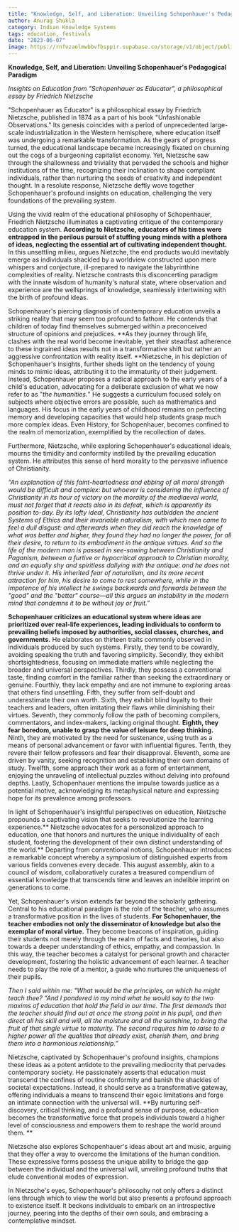 ```yaml
---
title: "Knowledge, Self, and Liberation: Unveiling Schopenhauer's Pedagogical Paradigm"
author: Anurag Shukla
category: Indian Knowledge Systems
tags: education, festivals
date: "2023-06-07"
image: https://rnfvzaelmwbbvfbsppir.supabase.co/storage/v1/object/public/brhatwebsite/05dhiti/schopenhaueraseducator1
---
```



**Knowledge, Self, and Liberation: Unveiling Schopenhauer's Pedagogical Paradigm**

_Insights on Education from "Schopenhauer as Educator", a philosophical essay by Friedrich Nietzsche_

"Schopenhauer as Educator" is a philosophical essay by Friedrich Nietzsche, published in 1874 as a part of his book "Unfashionable Observations." Its genesis coincides with a period of unprecedented large-scale industrialization in the Western hemisphere, where education itself was undergoing a remarkable transformation. As the gears of progress turned, the educational landscape became increasingly fixated on churning out the cogs of a burgeoning capitalist economy. Yet, Nietzsche saw through the shallowness and triviality that pervaded the schools and higher institutions of the time, recognizing their inclination to shape compliant individuals, rather than nurturing the seeds of creativity and independent thought. In a resolute response, Nietzsche deftly wove together Schopenhauer's profound insights on education, challenging the very foundations of the prevailing system. 

Using the vivid realm of the educational philosophy of Schopenhauer, Friedrich Nietzsche illuminates a captivating critique of the contemporary education system. **According to Nietzsche, educators of his times were entrapped in the perilous pursuit of stuffing young minds with a plethora of ideas, neglecting the essential art of cultivating independent thought.** In this unsettling milieu, argues Nietzche, the end products would inevitably emerge as individuals shackled by a worldview constructed upon mere whispers and conjecture, ill-prepared to navigate the labyrinthine complexities of reality. Nietzsche contrasts this disconcerting paradigm with the innate wisdom of humanity's natural state, where observation and experience are the wellsprings of knowledge, seamlessly intertwining with the birth of profound ideas.  

Schopenhauer's piercing diagnosis of contemporary education unveils a striking reality that may seem too profound to fathom. He contends that children of today find themselves submerged within a preconceived structure of opinions and prejudices. **As they journey through life, clashes with the real world become inevitable, yet their steadfast adherence to these ingrained ideas results not in a transformative shift but rather an aggressive confrontation with reality itself. **Nietzsche, in his depiction of Schopenhauer's insights, further sheds light on the tendency of young minds to mimic ideas, attributing it to the immaturity of their judgement. Instead, Schopenhauer proposes a radical approach to the early years of a child's education, advocating for a deliberate exclusion of what we now refer to as "_the humanities._" He suggests a curriculum focused solely on subjects where objective errors are possible, such as mathematics and languages. His focus in the early years of childhood remains on perfecting memory and developing capacities that would help students grasp much more complex ideas. Even History, for Schopenhauer, becomes confined to the realm of memorization, exemplified by the recollection of dates.

Furthermore, Nietzsche, while exploring Schopenhauer's educational ideals, mourns the timidity and conformity instilled by the prevailing education system. He attributes this sense of herd morality to the pervasive influence of Christianity.

_“An explanation of this faint-heartedness and ebbing of all moral strength would be difficult and complex: but whoever is considering the influence of Christianity in its hour of victory on the morality of the mediaeval world, must not forget that it reacts also in its defeat, which is apparently its position to-day. By its lofty ideal, Christianity has outbidden the ancient Systems of Ethics and their invariable naturalism, with which men came to feel a dull disgust: and afterwards when they did reach the knowledge of what was better and higher, they found they had no longer the power, for all their desire, to return to its embodiment in the antique virtues. And so the life of the modern man is passed in see-sawing between Christianity and Paganism, between a furtive or hypocritical approach to Christian morality, and an equally shy and spiritless dallying with the antique: and he does not thrive under it. His inherited fear of naturalism, and its more recent attraction for him, his desire to come to rest somewhere, while in the impotence of his intellect he swings backwards and forwards between the "good" and the "better" course—all this argues an instability in the modern mind that condemns it to be without joy or fruit.”_

**Schopenhauer criticizes an educational system where ideas are prioritized over real-life experiences, leading individuals to conform to prevailing beliefs imposed by authorities, social classes, churches, and governments.** He elaborates on thirteen traits commonly observed in individuals produced by such systems. Firstly, they tend to be cowardly, avoiding speaking the truth and favoring simplicity. Secondly, they exhibit shortsightedness, focusing on immediate matters while neglecting the broader and universal perspectives. Thirdly, they possess a conventional taste, finding comfort in the familiar rather than seeking the extraordinary or genuine. Fourthly, they lack empathy and are not immune to exploring areas that others find unsettling. Fifth, they suffer from self-doubt and underestimate their own worth. Sixth, they exhibit blind loyalty to their teachers and leaders, often imitating their flaws while diminishing their virtues. Seventh, they commonly follow the path of becoming compilers, commentators, and index-makers, lacking original thought. **Eighth, they fear boredom, unable to grasp the value of leisure for deep thinking.** Ninth, they are motivated by the need for sustenance, using truth as a means of personal advancement or favor with influential figures. Tenth, they revere their fellow professors and fear their disapproval. Eleventh, some are driven by vanity, seeking recognition and establishing their own domains of study. Twelfth, some approach their work as a form of entertainment, enjoying the unraveling of intellectual puzzles without delving into profound depths. Lastly, Schopenhauer mentions the impulse towards justice as a potential motive, acknowledging its metaphysical nature and expressing hope for its prevalence among professors.

In light of Schopenhauer's insightful perspectives on education, Nietzsche propounds a captivating vision that seeks to revolutionize the learning experience.** Nietzsche advocates for a personalized approach to education, one that honors and nurtures the unique individuality of each student, fostering the development of their own distinct understanding of the world.** Departing from conventional notions, Schopenhauer introduces a remarkable concept whereby a symposium of distinguished experts from various fields convenes every decade. This august assembly, akin to a council of wisdom, collaboratively curates a treasured compendium of essential knowledge that transcends time and leaves an indelible imprint on generations to come. 

Yet, Schopenhauer's vision extends far beyond the scholarly gathering. Central to his educational paradigm is the role of the teacher, who assumes a transformative position in the lives of students. **For Schopenhauer, the teacher embodies not only the disseminator of knowledge but also the exemplar of moral virtue.** They become beacons of inspiration, guiding their students not merely through the realm of facts and theories, but also towards a deeper understanding of ethics, empathy, and compassion. In this way, the teacher becomes a catalyst for personal growth and character development, fostering the holistic advancement of each learner. A teacher needs to play the role of a mentor, a guide who nurtures the uniqueness of their pupils. 

_Then I said within me: "What would be the principles, on which he might teach thee? "And I pondered in my mind what he would say to the two maxims of education that hold the field in our time. The first demands that the teacher should find out at once the strong point in his pupil, and then direct all his skill and will, all the moisture and all the sunshine, to bring the fruit of that single virtue to maturity. The second requires him to raise to a higher power all the qualities that already exist, cherish them, and bring them into a harmonious relationship.”_

Nietzsche, captivated by Schopenhauer's profound insights, champions these ideas as a potent antidote to the prevailing mediocrity that pervades contemporary society. He passionately asserts that education must transcend the confines of routine conformity and banish the shackles of societal expectations. Instead, it should serve as a transformative gateway, offering individuals a means to transcend their egoic limitations and forge an intimate connection with the universal will. **By nurturing self-discovery, critical thinking, and a profound sense of purpose, education becomes the transformative force that propels individuals toward a higher level of consciousness and empowers them to reshape the world around them. **

Nietzsche also explores Schopenhauer's ideas about art and music, arguing that they offer a way to overcome the limitations of the human condition. These expressive forms possess the unique ability to bridge the gap between the individual and the universal will, unveiling profound truths that elude conventional modes of expression.

In Nietzsche's eyes, Schopenhauer's philosophy not only offers a distinct lens through which to view the world but also presents a profound approach to existence itself. It beckons individuals to embark on an introspective journey, peering into the depths of their own souls, and embracing a contemplative mindset. 
